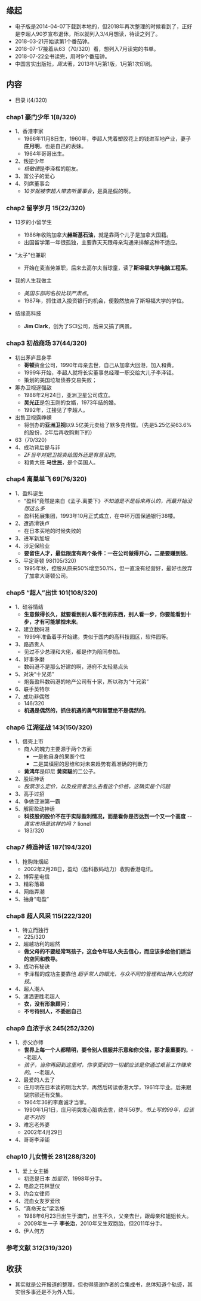 ##  缘起

+ 电子版是2014-04-07下载到本地的，但2018年再次整理的时候看到了，正好是李超人90岁宣布退休，所以就列入3/4月想读，待读之列了。
+ 2018-03-21开始读第1个番茄钟。
+ 2018-07-17接着从63（70/320）看，想列入7月读完的书单。
+ 2018-07-22全书读完，用时9个番茄钟。
+ 中国言实出版社，*周太*著，2013年1月第1版，1月第1次印刷。

##  内容

+ 目录  i(4/320)

###  chap1 豪门少年 1(8/320)

+ 1、香港李家
    + 1966年11月8日生，1960年，李超人凭着塑胶花上的钱进军地产业，妻子**庄月明**，也是自己的表妹。
    + 1964年哥哥出生。
+ 2、叛逆少年
    + *杨敏德*是李泽楷的朋友。
+ 3、富公子的爱心
+ 4、列席董事会
    + *10岁就被李超人带去听董事会*，是真是假的啊。

###  chap2 留学岁月 15(22/320)

+ 13岁的小留学生
    + 1986年收购加拿大**赫斯基石油**，就是靠两个儿子是加拿大国籍。
    + 出国留学第一年很孤独，主要靠天天跟母亲沟通来排解这种不适应。
+ “太子”也兼职
    + 开始在麦当劳兼职，后来去高尔夫当球童，读了**斯坦福大学电脑工程系**。
+ 我的人生我做主
    + *美国东部的名校比较严肃点*。
    + 1987年，抓住进入投资银行的机会，便毅然放弃了斯坦福大学的学位。

+ 结缘高科技
    + **Jim Clark**，创为了SCI公司，后来又搞了网景。

###  chap3 初战商场 37(44/320)

+ 初出茅庐显身手
    + **哥顿**资金公司，1990年母亲去世，自己从加拿大回港，加入和黄。
    + 1999年开始，李超人就将长实董事总经理一职交给大儿子李泽钜。
    + 策划的美国垃圾债券交易失败；
+ 筹办卫视逐强敌
    + 1988年2月24日，亚洲卫星公司成立。
    + **吴光正**是包玉刚的女婿，1973年结的婚。
    + 1992年，江接见了李超人。
+ 出售卫视露峥嵘 
    + 将创办的**亚洲卫视**以9.5亿美元卖给了默多克传媒。（先是5.25亿买63.6%的股份，2年后再收购剩下的）
+ 63（70/320）
+ 4、成功背后是与非
  + *ZF当年对把卫视卖给国外还是有意见的*。
  + 和黄大班 **马世民**，是个英国人。

### chap4 离巢单飞 69(76/320)

+ 1、盈科诞生
  + “盈科”竟然是来自《孟子.离娄下》*不知道是不是后来再认的，而最开始没想这么多*
  + 盈科拓展集团，1993年10月正式成立，在中环万国保通银行38楼。
+ 2、遭遇滑铁卢
  + 在日本买地的时候失败的
+ 3、进军新加坡
+ 4、涉足保险业
  + **要留住人才，最低限度有两个条件：一在公司做得开心，二是要赚到钱**。
+ 5、平定哥顿 98(105/320)
  + 1995年秋，控股从原来50%增至50.1%，但一直没有经营好，最好也放弃了加拿大哥顿公司。

### chap5 “超人”出世 101(108/320)

+ 1、硅谷情结
  + **生意做得长久，就要看到别人看不到的东西，别人看一步，你要能看到十步，才有可能掌控未来**。
+ 2、建立数码港
  + 1999年准备着手开始建。类似于国内的高科技园区，软件园等。
+ 3、路遇贵人
  + 见过不少总理和大佬，都是作为陪同参加。
+ 4、好事多磨
  + 数码港不是那么好建的啊，港府不太轻易点头
+ 5、对决“十兄弟”
  + 炮轰盈科数码港的地产公司有十家，所以称为“十兄弟”
+ 6、联手英特尔
+ 7、成功非偶然
  + 146/320
  + **机遇是偶然的，抓住机遇的勇气和智慧绝不是偶然的**。

### chap6 江湖征战 143(150/320)

+ 1、借壳上市
  + 商人的魄力主要源于两个方面
    + 一是他自身的果断个性
    + 二是其缜密的思维和对未来趋势有着准确的判断力
  + **黄鸿年**是印尼 **黄奕聪**的二公子。
+ 2、股坛神话
  + *股票怎么定价，以及投资者怎么去看这个价格，这确实是个问题*
+ 3、高手过招
+ 4、争做亚洲第一霸
+ 5、解密盈动神话
  + **科技股的股价不在于实际盈利情况，而是看你是否达到一个又一个高度** -- *真实市场是这样的吗？* lionel
  + 183/320

### chap7 缔造神话 187(194/320)

+ 1、抢购烽烟起
  + 2002年2月28日，盈动（盈科数码动力）收购香港电讯。
+ 2、博弈星电信
+ 3、精彩落幕
+ 4、网络弄潮
+ 5、抽身“电盈”

### chap8 超人风采 115(222/320)

+ 1、特立而独行
  + 225/320
+ 2、超越功利的超然
  + **做父母的不要经常骂孩子，这会令年轻人失去信心，而应该多给他们适当的空间和教导。**
+ 3、成功有秘诀
  + 李泽楷的成功主要靠他 *超乎常人的眼光，与众不同的管理和出神入化的财技*。
+ 4、超人潮人
+ 5、潇洒更胜老超人
  + **衣，没有形象顾问**；
  + **不亏待别人，不委屈自己**

### chap9 血浓于水 245(252/320)

+ 1、亦父亦师
  + **世界上每一个人都精明，要令别人信服并乐意和你交往，那才最重要的**。--老超人
  + *孩子，当你再回到这里时，你享受到的一切都应该是你通过艰苦工作赚来的*。--老超人
+ 2、最爱的人去了
  + 庄月明在日本读的明治大学，再然后转读香港大学，1961年毕业。后来跟饶宗颐还有交集。
  + 1964年36的李嘉诚才当爹。
  + 1990年1月1日，庄月明突发心脏病去世，终年56岁。*书上写的99年，应该是不对的*
+ 3、难忘老外婆
  + 2002年4月29日
+ 4、哥哥李泽钜

### chap10 儿女情长 281(288/320)

+ 1、爱上女主播
  + 初恋是日本 *加留奈*，1998年分手。
+ 2、电盈之花林慧仪
+ 3、约会女律师
+ 4、混血女友罗爱欣
+ 5、“真命天女”梁洛施
  + 1988年6月23日出生于澳门，出生不久，父亲去世，跟母亲和姐姐长大。
  + 2009年生一子 **李长治**，2010年又生双胞胎，但2011年分手。
+ 6、伊人何方

### 参考文献 312(319/320)

## 收获

+ 其实就是公开报道的整理，但也得感谢作者的合集成书，总体知道个轨迹，其实很多事还是不为外人知。